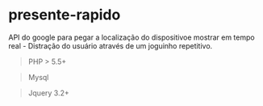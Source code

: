# presente-rapido
API do google para pegar a localização do dispositivoe mostrar em tempo real - Distração do usuário através de um joguinho repetitivo.

> PHP > 5.5+

> Mysql

> Jquery 3.2+
